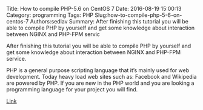Title: How to compile PHP-5.6 on CentOS 7
Date: 2016-08-19 15:00:13
Category: programming
Tags: PHP
Slug:how-to-compile-php-5-6-on-centos-7
Authors:sedlav
Summary: After finishing this tutorial you will be able to compile PHP by yourself and get some knowledge about interaction between NGINX and PHP-FPM servic

> 
After finishing this tutorial you will be able to compile PHP by yourself and get some knowledge about interaction between NGINX and PHP-FPM service.

PHP is a general purpose scripting language that it’s mainly used for web development. Today heavy load web sites such as: Facebook and Wikipedia are powered by PHP. If you are new in the PHP world and you are looking a programming language for your project you will find.

[Link](http://www.librebyte.net/en/php/how-to-compile-php-5-6-on-centos-7/)
